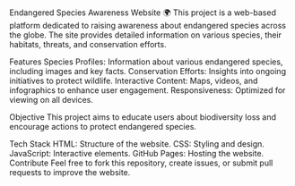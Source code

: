 Endangered Species Awareness Website 🌍
This project is a web-based platform dedicated to raising awareness about endangered species across the globe. The site provides detailed information on various species, their habitats, threats, and conservation efforts.

Features
Species Profiles: Information about various endangered species, including images and key facts.
Conservation Efforts: Insights into ongoing initiatives to protect wildlife.
Interactive Content: Maps, videos, and infographics to enhance user engagement.
Responsiveness: Optimized for viewing on all devices.

Objective
This project aims to educate users about biodiversity loss and encourage actions to protect endangered species.

Tech Stack
HTML: Structure of the website.
CSS: Styling and design.
JavaScript: Interactive elements.
GitHub Pages: Hosting the website.
Contribute
Feel free to fork this repository, create issues, or submit pull requests to improve the website.
